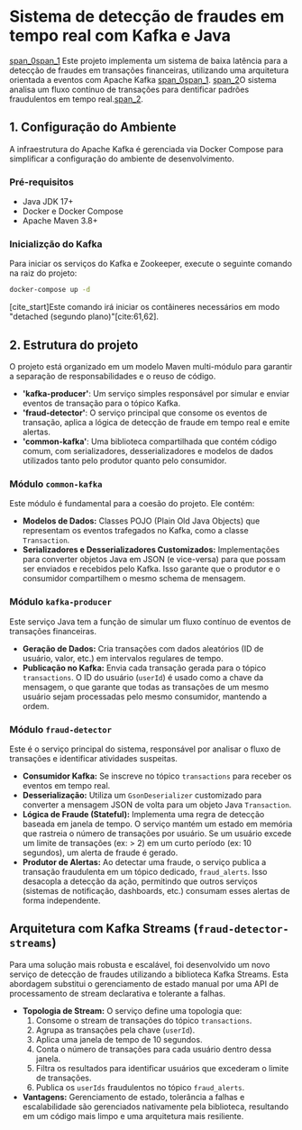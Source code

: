 # Sistema de detecção de fraudes em tempo real com Kafka e Java

  [span_0](start_span)[span_1](start_span) Este projeto implementa um sistema de baixa latência para a detecção de fraudes em transações financeiras, utilizando uma arquitetura orientada a eventos com Apache Kafka [span_0](end_span)[span_1](end_span). [span_2](start_span)O sistema analisa um fluxo contínuo de transações para dentificar padrões fraudulentos em tempo real.[span_2](end_span).

## 1. Configuração do Ambiente

A infraestrutura do Apache Kafka é gerenciada via Docker Compose para simplificar a configuração do ambiente de desenvolvimento.

### Pré-requisitos
- Java JDK 17+
- Docker e Docker Compose
- Apache Maven 3.8+

### Inicializção do Kafka
Para iniciar os serviços do Kafka e Zookeeper, execute o seguinte comando na raiz do projeto:

```bash
docker-compose up -d
```

[cite_start]Este comando irá iniciar os contâineres necessários em modo "detached (segundo plano)"[cite:61,62].

## 2. Estrutura do projeto

O projeto está organizado em um modelo Maven multi-módulo para garantir a separação de responsabilidades e o reuso de código.

- **'kafka-producer'**: Um serviço simples responsável por simular e enviar eventos de transação para o tópico Kafka.
- **'fraud-detector'**: O serviço principal que consome os eventos de transação, aplica a lógica de detecção de fraude em tempo real e emite alertas.
- **'common-kafka'**: Uma biblioteca compartilhada que contém código comum, com serializadores, desserializadores e modelos de dados utilizados tanto pelo produtor quanto pelo consumidor.

### Módulo `common-kafka`

Este módulo é fundamental para a coesão do projeto. Ele contém:

-   **Modelos de Dados:** Classes POJO (Plain Old Java Objects) que representam os eventos trafegados no Kafka, como a classe `Transaction`.
-   **Serializadores e Desserializadores Customizados:** Implementações para converter objetos Java em JSON (e vice-versa) para que possam ser enviados e recebidos pelo Kafka. Isso garante que o produtor e o consumidor compartilhem o mesmo schema de mensagem.

### Módulo `kafka-producer`

Este serviço Java tem a função de simular um fluxo contínuo de eventos de transações financeiras.

-   **Geração de Dados:** Cria transações com dados aleatórios (ID de usuário, valor, etc.) em intervalos regulares de tempo.
-   **Publicação no Kafka:** Envia cada transação gerada para o tópico `transactions`. O ID do usuário (`userId`) é usado como a chave da mensagem, o que garante que todas as transações de um mesmo usuário sejam processadas pelo mesmo consumidor, mantendo a ordem.

### Módulo `fraud-detector`

Este é o serviço principal do sistema, responsável por analisar o fluxo de transações e identificar atividades suspeitas.

-   **Consumidor Kafka:** Se inscreve no tópico `transactions` para receber os eventos em tempo real.
-   **Desserialização:** Utiliza um `GsonDeserializer` customizado para converter a mensagem JSON de volta para um objeto Java `Transaction`.
-   **Lógica de Fraude (Stateful):** Implementa uma regra de detecção baseada em janela de tempo. O serviço mantém um estado em memória que rastreia o número de transações por usuário. Se um usuário excede um limite de transações (ex: > 2) em um curto período (ex: 10 segundos), um alerta de fraude é gerado.
-   **Produtor de Alertas:** Ao detectar uma fraude, o serviço publica a transação fraudulenta em um tópico dedicado, `fraud_alerts`. Isso desacopla a detecção da ação, permitindo que outros serviços (sistemas de notificação, dashboards, etc.) consumam esses alertas de forma independente.

## Arquitetura com Kafka Streams (`fraud-detector-streams`)

Para uma solução mais robusta e escalável, foi desenvolvido um novo serviço de detecção de fraudes utilizando a biblioteca Kafka Streams. Esta abordagem substitui o gerenciamento de estado manual por uma API de processamento de stream declarativa e tolerante a falhas.

-   **Topologia de Stream:** O serviço define uma topologia que:
    1.  Consome o stream de transações do tópico `transactions`.
    2.  Agrupa as transações pela chave (`userId`).
    3.  Aplica uma janela de tempo de 10 segundos.
    4.  Conta o número de transações para cada usuário dentro dessa janela.
    5.  Filtra os resultados para identificar usuários que excederam o limite de transações.
    6.  Publica os `userIds` fraudulentos no tópico `fraud_alerts`.
-   **Vantagens:** Gerenciamento de estado, tolerância a falhas e escalabilidade são gerenciados nativamente pela biblioteca, resultando em um código mais limpo e uma arquitetura mais resiliente.
